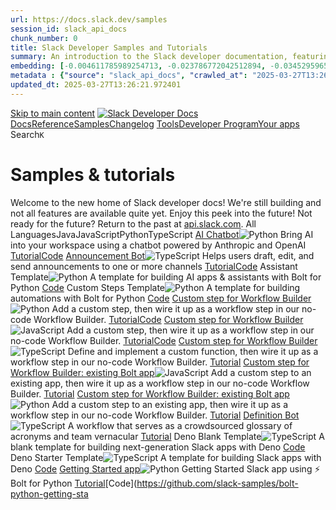 ```yaml
---
url: https://docs.slack.dev/samples
session_id: slack_api_docs
chunk_number: 0
title: Slack Developer Samples and Tutorials
summary: An introduction to the Slack developer documentation, featuring samples and tutorials for building applications using various programming languages. Currently under development, the site offers a preview of upcoming features.
embedding: [-0.004611785989254713, -0.023786772042512894, -0.03452959656715393, -0.013806752860546112, 0.001953096129000187, -0.04375952482223511, -0.0477769561111927, 0.00212949444539845, -0.03371593728661537, 0.031300392001867294, -0.015726475045084953, -0.0381656289100647, -0.0022613960318267345, -0.03953867405653, 0.006916089449077845, 0.06427895277738571, -0.022464577108621597, -0.016552846878767014, -0.011836175806820393, 0.043022144585847855, 0.05670176446437836, 0.021854335442185402, -0.018447143957018852, 0.0559389591217041, -0.0049391561187803745, 0.0004286799521651119, -0.04190336540341377, 0.04340354725718498, -0.040708307176828384, -0.019591350108385086, 0.06768614053726196, -0.021205950528383255, -0.0006618914194405079, 0.027867773547768593, 0.049836527556180954, 0.002746094483882189, 0.025439513847231865, 0.03145295009016991, 0.016146017238497734, -0.011454773135483265, -0.004278059117496014, -0.044547755271196365, 0.019998177886009216, 0.005320557858794928, -0.038140200078487396, 0.009986375458538532, -0.03310569375753403, 0.001493029878474772, 0.033080268651247025, 0.03297856077551842, -0.0641263872385025, -0.007685250602662563, -0.021180525422096252, 0.0022868227679282427, -0.04103885591030121, 0.00402696942910552, -0.06885577738285065, -0.015713762491941452, -0.0003339253889862448, 0.007481835782527924, 0.008428984321653843, 0.005425443407148123, -0.04525970295071602, 0.03783508017659187, -0.03366508334875107, 0.006019794847816229, -0.047802384942770004, 0.007729747332632542, 0.011092441156506538, -0.0036868860479444265, 0.06326188147068024, 0.02551579475402832, -0.025147104635834694, -0.048336345702409744, 0.015751902014017105, -0.04421720653772354, -0.023240095004439354, 0.07485649734735489, -0.005746456794440746, -0.024778416380286217, 0.0024441510904580355, 0.021078817546367645, -0.023240095004439354, -0.035800933837890625, -0.06366870552301407, -0.002045268192887306, -0.028859417885541916, -0.024117320775985718, -0.003391299396753311, -0.03315654769539833, -0.015599342063069344, -0.03152923285961151, -0.05715944617986679, -0.002054803306236863, 0.089960016310215, 0.013590624555945396, -0.0009296673815697432, 0.009973661974072456, 0.015917176380753517, 0.04859061539173126, 0.07943332195281982, -0.017925893887877464, -0.06753358244895935, -0.0354703851044178, 0.01453141588717699, -0.026011615991592407, 0.027308383956551552, 0.014607696793973446, -0.03168179467320442, -0.015535774640738964, -0.13557569682598114, 0.002693651709705591, -0.002665046602487564, -0.027181249111890793, 0.005736921913921833, -0.05471847578883171, 0.045361410826444626, -0.009859241545200348, 0.002857336774468422, -0.060617491602897644, -0.05929529666900635, 0.006007081363350153, 0.0313258171081543, 0.0047325631603598595, 0.0018132487311959267, -0.02222302369773388, -0.021638207137584686, -0.0036709941923618317, -0.06041407585144043, -0.00019268746837042272, -0.010259713977575302, 0.006436158902943134, 0.0505230538547039, -0.04586994647979736, -0.02756265178322792, -0.004316199570894241, -0.07592442631721497, -0.010583905503153801, -0.0053682331927120686, 0.03478386253118515, 0.06229566037654877, -0.05169268324971199, 0.02687612734735012, 0.01139756292104721, -0.059803836047649384, -0.002439383650198579, -0.020710129290819168, -0.05619322881102562, -0.04075916111469269, 0.024880124256014824, -0.013908459804952145, 0.012815107591450214, -0.036741726100444794, 0.014836537651717663, -0.018510710448026657, -0.0033245540689677, -0.015726475045084953, 0.0600581020116806, -0.011613691225647926, -0.00023261549358721823, 0.021104244515299797, 0.011213218793272972, -0.01425172109156847, -0.007602613419294357, -0.026647286489605904, -0.04019977152347565, 0.03725026175379753, -0.02372320555150509, -0.08294222503900528, 0.005724208429455757, 0.01023428700864315, -0.005800488870590925, 0.004176352173089981, 0.03780965134501457, 0.036487460136413574, -0.0032371494453400373, -0.029647648334503174, -0.017379218712449074, -0.020112598314881325, 0.009090080857276917, -0.005272882524877787, 0.001326166559010744, -0.03465672954916954, -0.044268060475587845, -0.03587721660733223, -0.026418445631861687, -0.009916451759636402, 0.012910458259284496, -0.01734107732772827, -0.006521974224597216, 0.0031561015639454126, -0.013590624555945396, 0.008715035393834114, -0.012001450173556805, 0.01732836477458477, -0.03175807371735573, 0.042462754994630814, 0.03419904783368111, 0.034453313797712326, 0.014505989849567413, -0.004843805450946093, 0.010037229396402836, 0.016158731654286385, -0.04131855070590973, 0.03491099551320076, 0.015027238987386227, 0.0032355603761970997, -0.020684702321887016, -0.023087535053491592, -0.037021420896053314, 0.0640246793627739, -0.04197964817285538, -0.005215672310441732, 0.016018884256482124, -0.049455124884843826, -0.02987649105489254, -0.02344351075589657, -0.0020373223815113306, -0.02903740666806698, 0.022159457206726074, -0.052735183387994766, 0.08762075006961823, 0.018243730068206787, -0.013488917611539364, 0.051896099001169205, 0.028808563947677612, 0.022960400208830833, -0.04569195955991745, 0.03201233968138695, 0.04218306019902229, 0.0011783732334151864, 0.01962948963046074, 0.0170740969479084, -0.00839720107614994, 0.029113685712218285, -0.04553939774632454, 0.022477291524410248, -0.03221575543284416, -0.00042907724855467677, -0.009592260234057903, -0.013705044984817505, 0.012274787761271, 0.027308383956551552, 0.02959679625928402, 0.021600067615509033, 0.025070825591683388, -0.005098073277622461, -0.02058299444615841, 0.041674524545669556, 0.062244806438684464, 0.030664721503853798, 0.029139112681150436, 0.037326544523239136, -0.010965307243168354, 0.024524148553609848, -0.04599708318710327, -0.013552484102547169, 0.027206676080822945, -0.011982379481196404, 0.004389301408082247, -0.011982379481196404, -0.017430070787668228, -0.03094441629946232, 0.02238829806447029, -0.04185251146554947, 0.02098982408642769, 0.01199509296566248, 0.011130581609904766, 0.013031234964728355, -0.03147837892174721, 0.0002645976492203772, -0.006242279428988695, 0.04663275182247162, 0.027232103049755096, 0.005190245807170868, -0.029673075303435326, 0.008403557352721691, -0.006560114677995443, 0.005622501019388437, 0.005921266041696072, -0.01676897518336773, 0.010850886814296246, -0.002164456294849515, 0.004983652848750353, -0.007539046462625265, 3.026261083505233e-06, -0.014416995458304882, -0.011893386021256447, -0.04009806364774704, -0.009611330926418304, -0.014200868085026741, 0.0368434339761734, -0.016476565971970558, -0.014048307202756405, -0.0013150423765182495, 0.03310569375753403, 0.04841262847185135, -0.021231377497315407, 0.036894287914037704, -0.008111149072647095, 0.00784416776150465, -0.01922266185283661, 0.04859061539173126, 0.006909733172506094, 0.020913543179631233, 0.006337630096822977, -0.03597892075777054, -0.002723845886066556, 0.049836527556180954, -0.04846348240971565, 0.0037377397529780865, 0.059549566358327866, -0.032393742352724075, -0.03247002512216568, -0.011333996430039406, -0.020532140508294106, 0.04737012833356857, -0.0025331450160592794, 0.03930983319878578, -0.03369051218032837, -0.011511984281241894, -0.028859417885541916, 0.019311655312776566, -0.02318924106657505, -0.0021453863009810448, -0.038114774972200394, 0.008428984321653843, 0.029011979699134827, 0.0001025017918436788, -0.027359237894415855, 0.01378132589161396, -0.037046849727630615, -0.01071739662438631, 0.018218303099274635, 0.0027063649613410234, -0.003356337547302246, 0.005441335029900074, 0.07251723110675812, -0.02603704296052456, 0.06031237170100212, -0.04213220626115799, -0.03953867405653, -0.02563021518290043, -0.04299671947956085, 0.017252083867788315, 0.034860141575336456, 0.018192876130342484, -0.005930801387876272, -0.021307658404111862, 0.019845617935061455, -0.020544854924082756, -0.018307296559214592, -0.013997453264892101, -0.018726838752627373, -0.005565290804952383, 0.01233835518360138, -0.010596618987619877, -0.06458406895399094, 0.012395565398037434, 0.017760619521141052, -0.046175070106983185, 0.0019578635692596436, 0.003944332245737314, -0.015345074236392975, 0.024333447217941284, 0.03325825557112694, 0.001240351120941341, -0.09351976960897446, 0.04391208291053772, -0.010831817053258419, 0.03572465479373932, 0.02386305294930935, -0.001371458056382835, -0.014200868085026741, -0.04978567361831665, -0.01037413440644741, -0.004491008818149567, 0.043174706399440765, 0.0028621042147278786, 0.027486370876431465, 0.02058299444615841, 0.0001495811011409387, -0.008479838259518147, -0.019273513928055763, 0.031859781593084335, -0.0028843525797128677, -0.004033326171338558, 0.014569556340575218, -0.009827458299696445, 0.01920994743704796, 0.03857245668768883, -0.019464215263724327, 0.030486732721328735, -0.007405555807054043, 0.027232103049755096, 0.020227018743753433, 0.01839629001915455, 0.017531778663396835, 0.04996366426348686, 0.011422989889979362, 0.015421354211866856, -0.0030083083547651768, -0.02346893586218357, -0.01690882258117199, -0.00522202905267477, -0.049989089369773865, 0.06666906923055649, -0.004665818065404892, 0.015510348603129387, -0.012192150577902794, 0.019604062661528587, -0.013234649784862995, 0.011308569461107254, -0.0450308620929718, 0.0016956496983766556, 0.015739189460873604, 0.041547391563653946, 0.018892113119363785, 0.02290954627096653, 0.048209212720394135, 0.004138211719691753, -0.06422809511423111, -0.0064520505256950855, -0.03516526520252228, -0.03478386253118515, 0.05482017993927002, 0.025719208642840385, -0.007246638182550669, 0.014887391589581966, -0.03925897926092148, -0.027333810925483704, -0.03264801204204559, 0.04325098544359207, 0.015790043398737907, -0.010081726126372814, -0.02552850730717182, -0.04973481968045235, 0.03610605746507645, 0.008289136923849583, 0.03643660619854927, -0.012865960597991943, 0.00040126670501194894, -0.021244091913104057, 0.013603338040411472, -0.03516526520252228, -0.0060166167095303535, -0.008632399141788483, -0.05649834871292114, -0.006302668247371912, -0.010622045956552029, -0.010431344620883465, 0.00995459221303463, 0.030893562361598015, 0.028528869152069092, -0.04337812215089798, -0.03219033032655716, 0.0016575095942243934, 0.010030873119831085, 0.03646203130483627, 0.026545578613877296, 0.043988365679979324, 0.031427524983882904, -0.05848164111375809, 0.00844805408269167, -0.030308745801448822, -0.03196148946881294, -0.02644387260079384, -0.01036777812987566, 0.035673800855875015, -0.005301487632095814, 0.03691971302032471, 0.012535412795841694, -0.01016436330974102, -0.017252083867788315, -0.044395193457603455, -0.046454764902591705, 0.04932799190282822, 0.015332360751926899, 0.006865235976874828, 0.021218664944171906, 0.010653829202055931, 0.020417720079421997, -0.030486732721328735, 0.016006169840693474, 0.02087540365755558, 0.04874317720532417, -0.023252809420228004, -0.01357791107147932, 0.00644887238740921, -0.010552122257649899, -0.03750453144311905, 0.011276786215603352, 0.01678168773651123, -0.014022880233824253, -0.005037684924900532, 0.01181074883788824, -0.003922083880752325, -0.0018784048734232783, 0.002442562021315098, -0.03903013840317726, 0.007214854471385479, -0.05827822536230087, -0.02344351075589657, 0.08111149072647095, 0.04414092376828194, -0.031554657965898514, 0.00872774887830019, 0.011213218793272972, 0.01287867408245802, -0.009986375458538532, -0.0450054369866848, -0.03264801204204559, 0.02154921367764473, 0.01950235664844513, -0.01581547036767006, 0.026164177805185318, -0.05103158950805664, 0.038953859359025955, 0.0008764300146140158, -0.028300028294324875, -0.024714849889278412, 0.011766252107918262, -0.016260439530014992, -0.02796947956085205, 0.001346031203866005, 0.009891025722026825, -0.02672356739640236, -0.08365417271852493, -0.0313512459397316, 0.0021580997854471207, 0.018307296559214592, 0.008543404750525951, 0.034300751984119415, -0.025719208642840385, -0.029240820556879044, 0.002202596515417099, -0.01786232739686966, -0.02048128843307495, -0.029495088383555412, -0.04063202813267708, -0.02184162102639675, 0.062244806438684464, 0.02934252843260765, -0.008784959092736244, -0.03330910950899124, -0.0032355603761970997, 0.0036455674562603235, -0.00914729107171297, -0.0009924398036673665, 0.021638207137584686, 0.054769326001405716, -0.03028331883251667, 0.015459494665265083, -0.029825637117028236, 0.033487096428871155, 0.013488917611539364, -0.01146748661994934, -0.012573552317917347, 0.05629493668675423, -0.018078455701470375, 0.016540134325623512, -0.004039682913571596, 0.01744278520345688, 0.013628765009343624, 0.008416270837187767, 0.015319647267460823, 0.005190245807170868, -0.019731197506189346, -0.030359599739313126, -0.011124225333333015, 0.004392479546368122, -0.019159093499183655, -0.019960038363933563, 0.027486370876431465, -0.027333810925483704, -0.0060293301939964294, -0.02262985147535801, -0.018637845292687416, -0.03503813222050667, -0.04136940464377403, -0.03028331883251667, -0.04147111251950264, -0.014404281973838806, 0.03575007990002632, -0.06056663766503334, 0.00119505962356925, 0.0027826454024761915, 0.004834270570427179, 0.0003218079509679228, -0.022032322362065315, 0.010405917651951313, 0.014226295053958893, -0.003178349928930402, -0.00773610407486558, 0.015586628578603268, -0.019578635692596436, 0.007380128838121891, 0.0024060108698904514, -0.020697414875030518, 0.0020881760865449905, 0.007424625568091869, -0.03849617391824722, -0.01451870333403349, 0.006162820849567652, 0.0019991821609437466, -0.007469122763723135, -0.005371411330997944, -0.023824911564588547, 0.007786957547068596, 0.009363419376313686, 0.03508898615837097, 0.015624769032001495, 0.007049580570310354, -0.0436069630086422, 0.008511621505022049, 0.01132128294557333, -0.003151334123685956, 0.013666905462741852, 0.020265160128474236, -0.013997453264892101, 0.0012252539163455367, -0.04381037503480911, 0.03585178777575493, 0.006226387806236744, -0.0005872001638635993, 0.012522699311375618, -0.013539771549403667, -0.029520515352487564, -0.040047209709882736, -0.02318924106657505, -0.013387210667133331, 0.024651283398270607, 0.04965854063630104, -0.015764616429805756, -0.009554119780659676, 0.01650199294090271, 0.024651283398270607, 0.010850886814296246, -0.017163090407848358, -0.011594620533287525, -0.00858790148049593, 0.007888664491474628, 0.0327751450240612, -0.02142207883298397, 0.014404281973838806, 0.025464940816164017, -0.0038362685590982437, -0.0036646376829594374, -0.0018831724300980568, -0.010780963115394115, -0.007761530578136444, -0.01535778772085905, 0.024498721584677696, -0.0028176072519272566, 0.012961311265826225, -0.012738826684653759, -0.032546304166316986, -0.04693787172436714, -0.010914454236626625, 0.017786046490073204, -0.012058660387992859, 0.012154010124504566, 0.01774790696799755, -0.001684525515884161, -0.016857968643307686, 0.0327497199177742, -0.024193599820137024, 0.02415546029806137, 0.030359599739313126, 0.00012782926205545664, -0.023379942402243614, 0.03127496317028999, 0.04309842735528946, -0.003075053682550788, 0.006315381731837988, 0.01015800703316927, 0.012370138429105282, -0.05853249505162239, 0.04136940464377403, 0.005390481557697058, -0.006407553795725107, 0.005400016903877258, -0.05288774520158768, 0.02550308033823967, 0.03053758665919304, -0.01425172109156847, 0.036741726100444794, 0.059702128171920776, 0.024358874186873436, 0.004185887053608894, -0.0063757700845599174, -0.03671630099415779, 0.004109606612473726, -0.013666905462741852, -0.01139120664447546, 0.012605336494743824, 0.015866322442889214, 0.05771883577108383, -0.00010865984222618863, -0.12326912581920624, -0.01624772511422634, -0.008181072771549225, -0.019705770537257195, 0.004840627312660217, 0.0021724023390561342, -0.033054839819669724, 0.02512167952954769, 0.01294859778136015, 0.04190336540341377, -0.04599708318710327, -0.018764978274703026, -0.00967489741742611, -0.02346893586218357, 0.008301850408315659, -0.028706857934594154, -0.006877949461340904, -0.023774057626724243, -0.002784234704449773, -0.03869958966970444, -0.03719940781593323, 0.0009042405872605741, -0.0030448592733591795, -0.03160551190376282, -0.020506713539361954, -0.04551397264003754, -0.0053396280854940414, 0.007920448668301105, 0.053650546818971634, -0.018447143957018852, 0.002796947956085205, 0.010132580064237118, 0.032673437148332596, 0.0112513592466712, -0.02552850730717182, -0.03424990177154541, 0.016883395612239838, -0.03602977469563484, 0.04335269331932068, -0.02289683371782303, -0.03084270842373371, -0.008842170238494873, -0.019578635692596436, 0.017226656898856163, 0.017353791743516922, 0.011505627073347569, -0.02098982408642769, -0.024053752422332764, 0.01310751587152481, -0.007456409279257059, 0.028732284903526306, 0.020010892301797867, 0.009363419376313686, -0.036207765340805054, -0.019731197506189346, 0.010876313783228397, 0.011550123803317547, -0.008079365827143192, -0.04032690450549126, 0.01439156848937273, 0.05126043036580086, -0.01636214554309845, 0.04327641427516937, -0.01009443961083889, 0.024206314235925674, -0.021727200597524643, -0.01731565035879612, -0.0038330901879817247, -0.007767887320369482, -0.011448416858911514, 0.01076824963092804, 0.010240644216537476, -0.019426075741648674, -0.013730471953749657, -0.015421354211866856, 1.3272094292915426e-05, -0.027791492640972137, -0.05583725497126579, -0.007996728643774986, 0.005295131355524063, -0.045641105622053146, -0.01689610816538334, 0.02128223143517971, 0.0014278737362474203, -0.0012705454137176275, 0.024905551224946976, -0.0047325631603598595, -0.008479838259518147, -0.010488554835319519, -0.044547755271196365, -0.01650199294090271, -0.047522690147161484, -0.012459131889045238, 0.04709043353796005, -0.0038712304085493088, -0.005508080590516329, 0.011683614924550056, 0.002965400693938136, -0.10114780813455582, -0.03529239818453789, 0.0007576391799375415, -0.006801669020205736, 0.007208497729152441, -0.005552577320486307, 0.015853609889745712, 0.021383939310908318, 0.02443515509366989, -0.01185524556785822, 0.0021231379359960556, -0.01881583221256733, -0.012319284491240978, -0.008295493200421333, 0.02224845066666603, -0.019871044903993607, 0.052989453077316284, 0.013819466345012188, -0.011283142492175102, -0.016069738194346428, -0.024765703827142715, 0.0036264974623918533, -0.023977473378181458, 0.02198146842420101, -0.0004954253090545535, -0.023418083786964417, 0.016006169840693474, 0.004230383783578873, 0.05787139758467674, 0.010291497223079205, 0.027715211734175682, 0.010469485074281693, -0.03646203130483627, 0.0026729924138635397, -0.03737739473581314, 0.034834716469049454, 0.0027476835530251265, 0.005864055827260017, 0.043988365679979324, -0.015243366360664368, 0.0008080955012701452, -0.01146748661994934, 0.01693424955010414, -0.01275789737701416, 0.020964397117495537, 0.006331273354589939, -0.0014485330320894718, 0.02359607070684433, -0.009388846345245838, 0.04108970984816551, 0.04993823543190956, -0.007507262751460075, 0.0156756229698658, -0.008632399141788483, 0.004319377709180117, 0.008130219765007496, -0.037173982709646225, 0.0030098974239081144, -0.010800033807754517, 0.022833267226815224, 0.05837993323802948, -0.0026094254571944475, 0.016959676519036293, -0.007475479505956173, -0.00432891258969903, 0.007526332978159189, -0.006096075288951397, -0.031173257157206535, -0.005724208429455757, 0.003179939230903983, 0.03557209298014641, 0.0368688590824604, 0.012471845373511314, -0.002208953257650137, 0.012389208190143108, 0.012471845373511314, 0.020125312730669975, -0.02030329965054989, 0.023430796340107918, -0.034834716469049454, 0.04121684283018112, -0.02004903182387352, 0.010247000493109226, 0.057362861931324005, -0.007850524969398975, 0.00016835323185659945, -0.010463127866387367, 0.026647286489605904, -0.011442060582339764, -0.014671264216303825, 0.0681438222527504, 0.006261349655687809, 0.003178349928930402, -0.02934252843260765, 0.0014310521073639393, -0.008486194536089897, -0.03150380402803421, 0.008562475442886353, 0.05441335216164589, -0.013272789306938648, 0.02157464064657688, 0.022566284984350204, -0.005911731161177158, 0.054769326001405716, -0.011162364855408669, 0.04744641110301018, -0.00269683008082211, 0.007945874705910683, -0.04081001505255699, -0.004115963354706764, 0.03979294374585152, -0.011689971201121807, 0.016260439530014992, 0.014582269825041294, -0.05746456980705261, -0.014836537651717663, 0.039513248950242996, -0.01044405810534954, 0.0033150191884487867, 0.00995459221303463, 0.011194149032235146, -0.006801669020205736, -0.02944423444569111, 0.012904101051390171, -0.04266617074608803, -0.01676897518336773, 0.03328368067741394, -0.0001716309052426368, -0.015650196000933647, -0.0225027184933424, 0.016336718574166298, 0.025604788213968277, -0.017239371314644814, 0.017671626061201096, 0.0019356152042746544, 0.001109244185499847, 0.025744635611772537, 0.0014215171104297042, -0.025706494227051735, 0.029215393587946892, -0.037733372300863266, -0.02837630920112133, -0.012999451719224453, -0.02076098322868347, 0.012141297571361065, -0.0004302691377233714, -0.004252632148563862, 0.018053028732538223, -0.04307299852371216, -0.01069832593202591, 0.026418445631861687, -0.0059752981178462505, -0.02348165027797222, 0.03310569375753403, 0.017264798283576965, 0.010889027267694473, -0.011753538623452187, -0.05548127740621567, -0.03013075888156891, -0.02618960477411747, -0.025426799431443214, 0.02606246992945671, 0.01732836477458477, -0.01870141178369522, -0.007157644256949425, -0.004017434548586607, -0.02906283177435398, 0.03216490149497986, 0.003289592219516635, 0.003470758209004998, -0.013056661933660507, -0.006979656871408224, 0.02034144103527069, -0.008784959092736244, 0.026698140427470207, 0.025744635611772537, 0.022604424506425858, -0.009719394147396088, -0.0011148062767460942, 0.03152923285961151, -0.006235922686755657, 0.027054116129875183, -0.0003235957701690495, -0.014849251136183739, 0.03488557040691376, 0.024892836809158325, -0.009903738275170326, 0.0016606878489255905, -0.016985103487968445, 0.012573552317917347, 0.03740282356739044, 0.03788593411445618, -0.014671264216303825, -0.0077551743015646935, -0.021854335442185402, -0.015103518962860107, 0.01786232739686966, -0.02140936627984047, -0.005965763237327337, -0.008606972172856331, 0.07353430986404419, 0.020239733159542084, 0.003216490149497986, -0.02621503174304962, 0.02140936627984047, 0.02386305294930935, -0.01507809292525053, 0.026647286489605904, -0.008073008619248867, 0.02388847805559635, -0.014861964620649815, 0.0064170886762440205, 0.005311022978276014, 0.009312565438449383, 0.002393297618255019, 0.018930252641439438, -0.003903013886883855, -0.03257173299789429, -0.012840534560382366, -0.0381910540163517, 0.001716308994218707, -0.04525970295071602, -0.002310660434886813, -0.030308745801448822, 0.01234471146017313, 0.023125674575567245, -0.007443695794790983, 0.006280419882386923, -0.0006459996220655739, 0.007513619493693113, -0.017112236469984055, -0.00048469839384779334, -0.01220486406236887, 0.0184344295412302, 0.043835803866386414, -0.03506355732679367, 0.014556842856109142, -0.012738826684653759, -0.00974482111632824, 0.015052665956318378, -0.005139391869306564, 0.011791679076850414, -0.014213581569492817, -0.026977835223078728, -0.02235015667974949, 0.02972392924129963, 0.021244091913104057, 0.025337805971503258, -0.01570104993879795, -0.008645111694931984, 0.012745183892548084, -0.015523061156272888, 0.001480316510424018, -0.01948964223265648, -0.0016153963515534997, -0.0136414784938097, 0.01706138253211975, 0.015294220298528671, -0.0015907641500234604, 0.0005868028965778649, -0.007151287514716387, 0.05243006348609924, -0.028071187436580658, -0.005724208429455757, -0.022884121164679527, 0.009636756964027882, 0.028732284903526306, 0.028732284903526306, -0.002480702241882682, 0.03928440809249878, -0.023011254146695137, 0.044954583048820496, 0.0036137839779257774, 0.058329079300165176, 0.008549761958420277, -0.031046122312545776, 0.0021183702629059553, -0.0005947487661615014, -0.011314925737679005, -0.012732470408082008, -0.0024950047954916954, -0.01784961298108101, 0.003349981037899852, 0.006048399955034256, 0.0014493275666609406, -0.03577550873160362, -0.0035438602790236473, -0.019604062661528587, 0.008982017636299133, -0.020799122750759125, 0.0265964325517416, 0.021358512341976166, -0.026825273409485817, -0.022312017157673836, 0.023163815960288048, -0.018459856510162354, -0.021205950528383255, 0.005962584633380175, 0.0003893478715326637, 0.007856881245970726, -0.001630493556149304, 0.008568831719458103, 0.01220486406236887, -0.00777424406260252, 0.005225207656621933, -0.0009058297728188336, 0.025058111175894737, -0.04490372911095619, 0.020811835303902626, 0.019667629152536392, -0.005085360258817673, 0.0012832587817683816, 0.009382489137351513, 0.007831454277038574, 0.012084086425602436, -0.0048628756776452065, -0.03127496317028999, -0.007551759481430054, -0.006833452731370926, 0.027588078752160072, -0.013234649784862995, -0.02906283177435398, 0.02401561290025711, 0.044929154217243195, -0.007526332978159189, -0.003340445924550295, 0.008556118234992027, -0.0010798444272950292, 0.038674164563417435, 0.002537912456318736, 0.009185431525111198, -0.004948690999299288, -0.001962631242349744, 0.027994906529784203, -0.05194695293903351, 0.003248273627832532, -0.043301839381456375, -0.0007651877822354436, 0.015777328982949257, -0.010666542686522007, -0.009109151549637318, 0.002275698585435748, -0.028274601325392723, 0.016946962103247643, 0.006814382504671812, -0.025719208642840385, 0.014404281973838806, 0.010177076794207096, -0.010266070254147053, 0.007348345126956701, 0.08507807552814484, -0.018231015652418137, -0.017798760905861855, 0.028452590107917786, 0.0076661803759634495, -0.004052396398037672, 0.02634216472506523, 0.023952046409249306, 0.009592260234057903, -0.03165636584162712, -0.011086084879934788, 0.02088811621069908, 0.010424988344311714, 0.012630763463675976, 0.011982379481196404, -0.01854884997010231, -0.0003599481424316764, -0.00830820668488741, 0.033487096428871155, -0.007507262751460075, 0.025032684206962585, 0.07694149762392044, 0.0009002676233649254, -0.020519427955150604, -0.00942062959074974, -0.006261349655687809, 0.016311291605234146, -0.004624499473720789, 0.010850886814296246, 0.004881945438683033, -0.010806390084326267, -0.024880124256014824, 0.014429708942770958, -0.012243004515767097, -0.028147468343377113, 0.00031167693668976426, 0.00024056136317085475, -0.001496208249591291, 0.008975660428404808, -0.007170357741415501, -0.02603704296052456, -0.017786046490073204, 0.02743551693856716, -0.016285866498947144, 0.00865146890282631, 0.008600614964962006, -0.006839809473603964, -0.0265964325517416, -0.004179530311375856, 0.011734467931091785, 0.005520794074982405, 0.05553213134407997, 0.01001815963536501, -0.019298940896987915, -0.008104792796075344, -0.022718846797943115, 0.013844892382621765, 0.03725026175379753, -0.017264798283576965, 0.012853247113525867, -0.0477261058986187, 0.026571005582809448, 0.01315836887806654, 0.031834352761507034, -0.007856881245970726, -0.0132982162758708, -0.012738826684653759, -0.012598979286849499, -0.017417358234524727, 0.0259353369474411, -0.004357517696917057, 0.044369764626026154, 0.01453141588717699, 0.007437339052557945, 0.0010758715216070414, 0.01676897518336773, 0.0024044218007475138, -0.020417720079421997, 0.022807840257883072, 0.05787139758467674, 0.005133035127073526, -0.0021851155906915665, 0.01062840223312378, 0.037733372300863266, -0.017353791743516922, 0.014289861544966698, 0.019604062661528587, -0.009706680662930012, -0.004427441395819187, -0.010876313783228397, -0.016463853418827057, 0.007043223828077316, 0.028172895312309265, 0.025719208642840385, 0.01296766847372055, -0.001738557475619018, -0.01760805957019329, 0.013056661933660507, 0.0007540635415352881, -0.010812746360898018, 0.011454773135483265, 0.011867959052324295, 0.00029697708669118583, -0.001179167884401977, -0.02756265178322792, 0.010704683139920235, -0.020532140508294106, -0.014696690253913403, -0.008568831719458103, 0.009617687202990055, -0.0028128398116678, -0.02031601406633854, 0.019845617935061455, 0.007939518429338932, 0.01734107732772827, -0.0029479197692126036, -0.009426985867321491, 0.007558116223663092, -0.014493276365101337, -0.014022880233824253, 0.029851064085960388, -0.015167086385190487, 0.022871406748890877, -0.026494726538658142, -0.0368688590824604, 0.021867047995328903, -0.014467849396169186, -0.03160551190376282, 0.004831091966480017, -0.002243915107101202, -0.014200868085026741, 0.02634216472506523, 0.002866871654987335, -0.025833629071712494, -0.017417358234524727, 0.0049041942693293095, 0.007214854471385479, -0.015027238987386227, -0.01282782107591629, 0.016018884256482124, -0.01884125918149948, 0.03569922596216202, 0.01801488734781742, 0.015383213758468628, 0.020799122750759125, -0.013946600258350372, 0.0022232558112591505, -0.002202596515417099, -0.0016861147014424205, 0.008270067162811756, 0.019565923139452934, -0.00337540777400136, 0.023112962022423744, -0.01512894593179226, -0.01679440215229988, -0.06987284868955612, 0.006426623556762934, -0.019693056121468544, 0.014505989849567413, -0.012071373872458935, 0.0012681616935878992, -0.05309115722775459, -0.007519976235926151, -0.014671264216303825, 0.014861964620649815, 0.00763439666479826, -0.0051139653660357, -0.004370231181383133, -0.007500906009227037, 0.010285140946507454, -0.010672898963093758, -0.0003063134790863842, -0.04218306019902229, 0.012999451719224453, 0.01962948963046074, -0.020392293110489845, -0.013539771549403667, 0.006795312277972698, -0.010844530537724495, -0.016540134325623512, -0.012541769072413445, -0.00518388906493783, -0.003448509844020009, -0.016476565971970558, 0.00865782517939806, -0.002351979026570916, -0.014569556340575218, -0.015523061156272888, 0.006827095989137888, 0.021587353199720383, 0.007551759481430054, 0.0313258171081543, 0.0032403278164565563, -0.004055574536323547, 0.005822737235575914, -0.004564110655337572, 0.005431800149381161, -0.008250996470451355, 9.922411845764145e-05, 0.019553208723664284, 0.02685070037841797, -0.007354701869189739, 0.003775879740715027, 0.014378855936229229, -0.0009360240655951202, -0.0069288029335439205, -0.01139756292104721, -0.0025045399088412523, -0.025833629071712494, 0.00569560332223773, -0.02345622330904007, 0.014124587178230286, -0.003295948961749673, 0.016590986400842667, 0.026393018662929535, -0.0011005037231370807, -0.0016924714436754584, 0.03719940781593323, -0.001562953577376902, -0.02865600399672985, -0.033080268651247025, 0.02878313697874546, 0.02252814546227455, -0.0020023605320602655, 0.01787503995001316, 0.007780600804835558, -0.0022264341823756695, -0.027054116129875183, 0.0036900644190609455, -0.010895383544266224, 0.015929890796542168, -0.004300307482481003, -0.01078732032328844, 0.0136414784938097, 0.008740462362766266, -0.007608970161527395, -0.01275789737701416, 0.006035686936229467, 0.01139120664447546, -0.016476565971970558, -0.008924806490540504, 0.0016010937979444861, -0.035673800855875015, 0.009153648279607296, -0.018752265721559525, 0.01854884997010231, 0.03419904783368111, -0.0015089217340573668, -0.020570281893014908, 0.02974935621023178, -0.011543767526745796, 0.02262985147535801, 0.010526695288717747, -0.004948690999299288, -0.0132982162758708, 0.012382851913571358, 0.036207765340805054, 0.0014048307202756405, 0.007856881245970726, 0.028147468343377113, -0.026367591693997383, 0.005434978753328323, 0.015306933782994747, -0.0052506341598927975, -0.016603700816631317, -0.0028970660641789436, -0.008238282985985279, 0.0035279684234410524, -0.008842170238494873, 0.047115862369537354, -0.016972389072179794, 0.0002127508050762117, 0.012738826684653759, 0.005635214503854513, -0.010342351160943508, -0.013844892382621765, 0.0027190784458070993, -0.02634216472506523, -0.00805393885821104, -0.021790767088532448, -0.008371774107217789, -0.011753538623452187, -0.016006169840693474, -0.007392842322587967, -0.004309842828661203, 0.019985465332865715, -0.004881945438683033, -0.0018339080270379782, -0.002499772235751152, -0.001927669276483357, 0.029851064085960388, 0.0014429709408432245, 0.02100253663957119, 0.0005959406262263656, 0.018917540088295937, 0.019731197506189346, 0.017976747825741768, 0.02222302369773388, 0.005298309493809938, -0.001681347144767642, 0.007532689720392227, -0.009789317846298218, 0.012236647307872772, 0.005447691772133112, 0.015764616429805756, 0.04162367060780525, 0.012452775612473488, 0.0036392107140272856, -0.009611330926418304, 0.009859241545200348, 0.014849251136183739, -0.0038076634518802166, 0.008994730189442635, -0.026647286489605904, -0.005228385794907808, 0.020214306190609932, 0.0018656915053725243, -0.015535774640738964, 0.0008780192001722753, -0.006496547255665064, 0.014671264216303825, -0.006782598793506622, 0.023685064166784286, 0.012904101051390171, -0.0036233190912753344, 0.009058297611773014, -0.04650561884045601, -0.02076098322868347, 0.026087896898388863, 0.019337082281708717, 0.018231015652418137, 0.02753722481429577, 0.02944423444569111, -0.012459131889045238, 0.018574276939034462, 0.011696328409016132, 0.005234742537140846, -0.01071739662438631, 0.028757711872458458, -0.038114774972200394, 0.014442422427237034, 0.00011074563371948898, 0.03397020697593689, -0.008142933249473572, 0.03531782701611519, 0.011378493160009384, -0.009369775652885437, -0.004227205645292997, 0.023430796340107918, -0.007278421428054571, 0.00981474481523037, 0.008231926709413528, 0.016311291605234146, 0.022706132382154465, -0.03109697625041008, 0.024778416380286217, 0.020799122750759125, 0.00825735367834568, -0.001310274819843471, -0.0036106056068092585, 0.002026198199018836, -0.014442422427237034, -0.017480924725532532, 0.0504721999168396, -0.020430434495210648, 0.014493276365101337, 0.01746821217238903, -0.029393380507826805, 0.03122411109507084, -0.0029797032475471497, -0.02850344218313694, -0.0132982162758708, 0.03168179467320442, -0.02498183213174343, 0.0020865867845714092, 0.013616051524877548, -0.03397020697593689, -0.015561201609671116, 0.004529148805886507, -0.018065741285681725, 0.004827913828194141, 0.02209588885307312, 0.026672713458538055, -0.0008867596625350416, -0.0022486825473606586, -0.00419860053807497, -0.011524696834385395, -0.005740100052207708, -0.014582269825041294]
metadata : {"source": "slack_api_docs", "crawled_at": "2025-03-27T13:26:20.787682", "url_path": "/samples", "chunk_size": 5000}
updated_dt: 2025-03-27T13:26:21.972401
---
```

[Skip to main content](https://docs.slack.dev/samples#__docusaurus_skipToContent_fallback)
[![Slack Developer Docs](https://docs.slack.dev/img/logos/slack-developers-white.png)](https://slack.dev)[Docs](https://docs.slack.dev/)[Reference](https://docs.slack.dev/reference)[Samples](https://docs.slack.dev/samples)[Changelog](https://docs.slack.dev/changelog)
[Tools](https://tools.slack.dev)[Developer Program](https://api.slack.com/developer-program)[Your apps](https://api.slack.com/apps)
Search`K`
# Samples & tutorials
Welcome to the new home of Slack developer docs!
We're still building and not all features are available quite yet. Enjoy this peek into the future!
Not ready for the future? Return to the past at [api.slack.com](https://api.slack.com/docs).
All LanguagesJavaJavaScriptPythonTypeScript
[AI Chatbot](https://tools.slack.dev/bolt-python/tutorial/ai-chatbot)![Python](https://docs.slack.dev/img/logos/bolt-py-logo.svg)
Bring AI into your workspace using a chatbot powered by Anthropic and OpenAI
[Tutorial](https://tools.slack.dev/bolt-python/tutorial/ai-chatbot)[Code](https://github.com/slack-samples/bolt-python-ai-chatbot)
[Announcement Bot](https://tools.slack.dev/deno-slack-sdk/tutorials/announcement-bot)![TypeScript](https://docs.slack.dev/img/logos/typescript-logo.svg)
Helps users draft, edit, and send announcements to one or more channels
[Tutorial](https://tools.slack.dev/deno-slack-sdk/tutorials/announcement-bot)[Code](https://github.com/slack-samples/deno-announcement-bot)
Assistant Template![Python](https://docs.slack.dev/img/logos/bolt-py-logo.svg)
A template for building AI apps & assistants with Bolt for Python
[Code](https://github.com/slack-samples/bolt-python-assistant-template)
Custom Steps Template![Python](https://docs.slack.dev/img/logos/bolt-py-logo.svg)
A template for building automations with Bolt for Python
[Code](https://github.com/slack-samples/bolt-python-custom-step-template)
[Custom step for Workflow Builder](https://tools.slack.dev/bolt-python/tutorial/custom-steps-workflow-builder-new)![Python](https://docs.slack.dev/img/logos/bolt-py-logo.svg)
Add a custom step, then wire it up as a workflow step in our no-code Workflow Builder.
[Tutorial](https://tools.slack.dev/bolt-python/tutorial/custom-steps-workflow-builder-new)[Code](https://github.com/slack-samples/bolt-python-custom-step-template)
[Custom step for Workflow Builder](https://tools.slack.dev/bolt-js/tutorials/custom-steps-workflow-builder-new)![JavaScript](https://docs.slack.dev/img/logos/bolt-js-logo.svg)
Add a custom step, then wire it up as a workflow step in our no-code Workflow Builder.
[Tutorial](https://tools.slack.dev/bolt-js/tutorials/custom-steps-workflow-builder-new)[Code](https://github.com/slack-samples/bolt-js-custom-step-template)
[Custom step for Workflow Builder](https://tools.slack.dev/deno-slack-sdk/tutorials/workflow-builder-custom-step/)![TypeScript](https://docs.slack.dev/img/logos/typescript-logo.svg)
Define and implement a custom function, then wire it up as a workflow step in our no-code Workflow Builder.
[Tutorial](https://tools.slack.dev/deno-slack-sdk/tutorials/workflow-builder-custom-step/)
[Custom step for Workflow Builder: existing Bolt app](https://tools.slack.dev/bolt-js/tutorials/custom-steps-workflow-builder-existing)![JavaScript](https://docs.slack.dev/img/logos/bolt-js-logo.svg)
Add a custom step to an existing app, then wire it up as a workflow step in our no-code Workflow Builder.
[Tutorial](https://tools.slack.dev/bolt-js/tutorials/custom-steps-workflow-builder-existing)
[Custom step for Workflow Builder: existing Bolt app](https://tools.slack.dev/bolt-python/tutorial/custom-steps-workflow-builder-existing)![Python](https://docs.slack.dev/img/logos/bolt-py-logo.svg)
Add a custom step to an existing app, then wire it up as a workflow step in our no-code Workflow Builder.
[Tutorial](https://tools.slack.dev/bolt-python/tutorial/custom-steps-workflow-builder-existing)
[Definition Bot](https://tools.slack.dev/deno-slack-sdk/tutorials/definition-bot)![TypeScript](https://docs.slack.dev/img/logos/typescript-logo.svg)
A workflow that serves as a crowdsourced glossary of acronyms and team vernacular
[Tutorial](https://tools.slack.dev/deno-slack-sdk/tutorials/definition-bot)
Deno Blank Template![TypeScript](https://docs.slack.dev/img/logos/typescript-logo.svg)
A blank template for building next-generation Slack apps with Deno
[Code](https://github.com/slack-samples/deno-blank-template)
Deno Starter Template![TypeScript](https://docs.slack.dev/img/logos/typescript-logo.svg)
A template for building Slack apps with Deno
[Code](https://github.com/slack-samples/deno-starter-template)
[Getting Started app](https://tools.slack.dev/bolt-python/getting-started)![Python](https://docs.slack.dev/img/logos/bolt-py-logo.svg)
Getting Started Slack app using ⚡️ Bolt for Python
[Tutorial](https://tools.slack.dev/bolt-python/getting-started)[Code](https://github.com/slack-samples/bolt-python-getting-sta